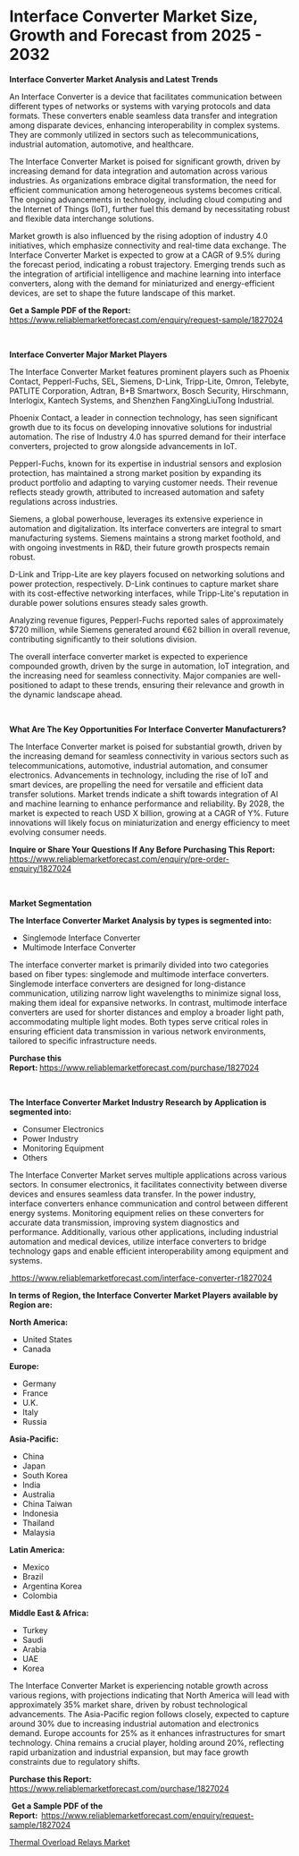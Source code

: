 <p><h1>Interface Converter Market Size, Growth and Forecast from 2025 - 2032</h1></p><p><strong>Interface Converter Market Analysis and Latest Trends</strong></p>
<p><p>An Interface Converter is a device that facilitates communication between different types of networks or systems with varying protocols and data formats. These converters enable seamless data transfer and integration among disparate devices, enhancing interoperability in complex systems. They are commonly utilized in sectors such as telecommunications, industrial automation, automotive, and healthcare.</p><p>The Interface Converter Market is poised for significant growth, driven by increasing demand for data integration and automation across various industries. As organizations embrace digital transformation, the need for efficient communication among heterogeneous systems becomes critical. The ongoing advancements in technology, including cloud computing and the Internet of Things (IoT), further fuel this demand by necessitating robust and flexible data interchange solutions.</p><p>Market growth is also influenced by the rising adoption of industry 4.0 initiatives, which emphasize connectivity and real-time data exchange. The Interface Converter Market is expected to grow at a CAGR of 9.5% during the forecast period, indicating a robust trajectory. Emerging trends such as the integration of artificial intelligence and machine learning into interface converters, along with the demand for miniaturized and energy-efficient devices, are set to shape the future landscape of this market.</p></p>
<p><strong>Get a Sample PDF of the Report:&nbsp;</strong> <a href="https://www.reliablemarketforecast.com/enquiry/request-sample/1827024?utm_campaign=2296&utm_medium=2&utm_source=Github&utm_content=ia&utm_term=11022025&utm_id=interface-converter">https://www.reliablemarketforecast.com/enquiry/request-sample/1827024</a></p>
<p>&nbsp;</p>
<p><strong>Interface Converter Major Market Players</strong></p>
<p><p>The Interface Converter Market features prominent players such as Phoenix Contact, Pepperl-Fuchs, SEL, Siemens, D-Link, Tripp-Lite, Omron, Telebyte, PATLITE Corporation, Adtran, B+B Smartworx, Bosch Security, Hirschmann, Interlogix, Kantech Systems, and Shenzhen FangXingLiuTong Industrial. </p><p>Phoenix Contact, a leader in connection technology, has seen significant growth due to its focus on developing innovative solutions for industrial automation. The rise of Industry 4.0 has spurred demand for their interface converters, projected to grow alongside advancements in IoT.</p><p>Pepperl-Fuchs, known for its expertise in industrial sensors and explosion protection, has maintained a strong market position by expanding its product portfolio and adapting to varying customer needs. Their revenue reflects steady growth, attributed to increased automation and safety regulations across industries.</p><p>Siemens, a global powerhouse, leverages its extensive experience in automation and digitalization. Its interface converters are integral to smart manufacturing systems. Siemens maintains a strong market foothold, and with ongoing investments in R&D, their future growth prospects remain robust.</p><p>D-Link and Tripp-Lite are key players focused on networking solutions and power protection, respectively. D-Link continues to capture market share with its cost-effective networking interfaces, while Tripp-Lite's reputation in durable power solutions ensures steady sales growth.</p><p>Analyzing revenue figures, Pepperl-Fuchs reported sales of approximately $720 million, while Siemens generated around €62 billion in overall revenue, contributing significantly to their solutions division.</p><p>The overall interface converter market is expected to experience compounded growth, driven by the surge in automation, IoT integration, and the increasing need for seamless connectivity. Major companies are well-positioned to adapt to these trends, ensuring their relevance and growth in the dynamic landscape ahead.</p></p>
<p>&nbsp;</p>
<p><strong>What Are The Key Opportunities For Interface Converter Manufacturers?</strong></p>
<p><p>The Interface Converter market is poised for substantial growth, driven by the increasing demand for seamless connectivity in various sectors such as telecommunications, automotive, industrial automation, and consumer electronics. Advancements in technology, including the rise of IoT and smart devices, are propelling the need for versatile and efficient data transfer solutions. Market trends indicate a shift towards integration of AI and machine learning to enhance performance and reliability. By 2028, the market is expected to reach USD X billion, growing at a CAGR of Y%. Future innovations will likely focus on miniaturization and energy efficiency to meet evolving consumer needs.</p></p>
<p><strong>Inquire or Share Your Questions If Any Before Purchasing This Report:</strong> <a href="https://www.reliablemarketforecast.com/enquiry/pre-order-enquiry/1827024?utm_campaign=2296&utm_medium=2&utm_source=Github&utm_content=ia&utm_term=11022025&utm_id=interface-converter">https://www.reliablemarketforecast.com/enquiry/pre-order-enquiry/1827024</a></p>
<p>&nbsp;</p>
<p><strong>Market Segmentation</strong></p>
<p><strong>The Interface Converter Market Analysis by types is segmented into:</strong></p>
<p><ul><li>Singlemode Interface Converter</li><li>Multimode Interface Converter</li></ul></p>
<p><p>The interface converter market is primarily divided into two categories based on fiber types: singlemode and multimode interface converters. Singlemode interface converters are designed for long-distance communication, utilizing narrow light wavelengths to minimize signal loss, making them ideal for expansive networks. In contrast, multimode interface converters are used for shorter distances and employ a broader light path, accommodating multiple light modes. Both types serve critical roles in ensuring efficient data transmission in various network environments, tailored to specific infrastructure needs.</p></p>
<p><strong>Purchase this Report:&nbsp;</strong><a href="https://www.reliablemarketforecast.com/purchase/1827024?utm_campaign=2296&utm_medium=2&utm_source=Github&utm_content=ia&utm_term=11022025&utm_id=interface-converter">https://www.reliablemarketforecast.com/purchase/1827024</a></p>
<p>&nbsp;</p>
<p><strong>The Interface Converter Market Industry Research by Application is segmented into:</strong></p>
<p><ul><li>Consumer Electronics</li><li>Power Industry</li><li>Monitoring Equipment</li><li>Others</li></ul></p>
<p><p>The Interface Converter Market serves multiple applications across various sectors. In consumer electronics, it facilitates connectivity between diverse devices and ensures seamless data transfer. In the power industry, interface converters enhance communication and control between different energy systems. Monitoring equipment relies on these converters for accurate data transmission, improving system diagnostics and performance. Additionally, various other applications, including industrial automation and medical devices, utilize interface converters to bridge technology gaps and enable efficient interoperability among equipment and systems.</p></p>
<p><a href="https://www.reliablemarketforecast.com/interface-converter-r1827024?utm_campaign=2296&utm_medium=2&utm_source=Github&utm_content=ia&utm_term=11022025&utm_id=interface-converter">&nbsp;https://www.reliablemarketforecast.com/interface-converter-r1827024</a></p>
<p><strong>In terms of Region, the Interface Converter Market Players available by Region are:</strong></p>
<p>
    <p> <strong> North America: </strong>
        <ul>
            <li>United States</li>
            <li>Canada</li>
        </ul>
        </p> 
    <p> <strong> Europe: </strong>
        <ul>
            <li>Germany</li>
            <li>France</li>
            <li>U.K.</li>
            <li>Italy</li>
            <li>Russia</li>
        </ul>
        </p> 
    <p> <strong> Asia-Pacific: </strong>
        <ul>
            <li>China</li>
            <li>Japan</li>
            <li>South Korea</li>
            <li>India</li>
            <li>Australia</li>
            <li>China Taiwan</li>
            <li>Indonesia</li>
            <li>Thailand</li>
            <li>Malaysia</li>
        </ul>
        </p> 
    <p> <strong> Latin America: </strong>
        <ul>
            <li>Mexico</li>
            <li>Brazil</li>
            <li>Argentina Korea</li>
            <li>Colombia</li>
        </ul>
        </p> 
    <p> <strong> Middle East & Africa: </strong>
        <ul>
            <li>Turkey</li>
            <li>Saudi</li>
            <li>Arabia</li>
            <li>UAE</li>
            <li>Korea</li>
        </ul>
    </p>
    </p>
<p><p>The Interface Converter Market is experiencing notable growth across various regions, with projections indicating that North America will lead with approximately 35% market share, driven by robust technological advancements. The Asia-Pacific region follows closely, expected to capture around 30% due to increasing industrial automation and electronics demand. Europe accounts for 25% as it enhances infrastructures for smart technology. China remains a crucial player, holding around 20%, reflecting rapid urbanization and industrial expansion, but may face growth constraints due to regulatory shifts.</p></p>
<p><strong>Purchase this Report: </strong><a href="https://www.reliablemarketforecast.com/purchase/1827024?utm_campaign=2296&utm_medium=2&utm_source=Github&utm_content=ia&utm_term=11022025&utm_id=interface-converter">https://www.reliablemarketforecast.com/purchase/1827024</a></p>
<p>&nbsp;<strong>Get a Sample PDF of the Report:&nbsp;&nbsp;</strong><a href="https://www.reliablemarketforecast.com/enquiry/request-sample/1827024?utm_campaign=2296&utm_medium=2&utm_source=Github&utm_content=ia&utm_term=11022025&utm_id=interface-converter">https://www.reliablemarketforecast.com/enquiry/request-sample/1827024</a></p>
<p><strong></strong></p>
<p><p><a href="https://github.com/jeastefanowicz7816/Market-Research-Report-List-1/blob/main/thermal-overload-relays-market.md?utm_campaign=2296&utm_medium=2&utm_source=Github&utm_content=ia&utm_term=11022025&utm_id=interface-converter">Thermal Overload Relays Market</a></p></p>